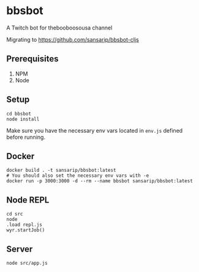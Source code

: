 # bbsbot
A Twitch bot for thebooboosousa channel

Migrating to https://github.com/sansarip/bbsbot-cljs

## Prerequisites
1. NPM
2. Node

## Setup
```shell
cd bbsbot
node install
```

Make sure you have the necessary env vars located in `env.js` defined before running.

## Docker

```shell
docker build . -t sansarip/bbsbot:latest
# You should also set the necessary env vars with -e
docker run -p 3000:3000 -d --rm --name bbsbot sansarip/bbsbot:latest
```

## Node REPL

```node
cd src
node
.load repl.js
wyr.startJob()
```

## Server

```shell
node src/app.js
```
